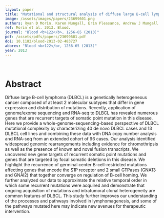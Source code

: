 ```yaml
---
layout: paper
title: "Mutational and structural analysis of diffuse large B-cell lymphoma using whole-genome sequencing."
image: /assets/images/papers/23699601.png
authors: Ryan D Morin, Karen Mungall, Erin Pleasance, Andrew J Mungall, Rodrigo Goya, Ryan D Huff, David W Scott, Jiarui Ding, Andrew Roth, Readman Chiu, Richard D Corbett, Fong Chun Chan, Maria Mendez-Lago, Diane L Trinh, Madison Bolger-Munro, Greg Taylor, Alireza Hadj Khodabakhshi, Susana Ben-Neriah, Julia Pon, Barbara Meissner, Bruce Woolcock, Noushin Farnoud, Sanja Rogic, Emilia L Lim, Nathalie A Johnson, Sohrab Shah, Steven Jones, Christian Steidl, Robert Holt, Inanc Birol, Richard Moore, Joseph M Connors, Randy D Gascoyne, Marco A Marra
ref: Morin et al. 2013. Blood.
journal: "Blood <b>122</b>, 1256-65 (2013)"
pdf: /assets/pdfs/papers/23699601.pdf
doi: 10.1182/blood-2013-02-483727
abbrev: "Blood <b>122</b>, 1256-65 (2013)"
year: 2013
---
```


<br />
<div data-badge-popover="right" data-badge-type="donut" data-pmid="23699601" data-hide-no-mentions="true" class="altmetric-embed"></div>

# Abstract

Diffuse large B-cell lymphoma (DLBCL) is a genetically heterogeneous cancer composed of at least 2 molecular subtypes that differ in gene expression and distribution of mutations. Recently, application of genome/exome sequencing and RNA-seq to DLBCL has revealed numerous genes that are recurrent targets of somatic point mutation in this disease. Here we provide a whole-genome-sequencing-based perspective of DLBCL mutational complexity by characterizing 40 de novo DLBCL cases and 13 DLBCL cell lines and combining these data with DNA copy number analysis and RNA-seq from an extended cohort of 96 cases. Our analysis identified widespread genomic rearrangements including evidence for chromothripsis as well as the presence of known and novel fusion transcripts. We uncovered new gene targets of recurrent somatic point mutations and genes that are targeted by focal somatic deletions in this disease. We highlight the recurrence of germinal center B-cell-restricted mutations affecting genes that encode the S1P receptor and 2 small GTPases (GNA13 and GNAI2) that together converge on regulation of B-cell homing. We further analyzed our data to approximate the relative temporal order in which some recurrent mutations were acquired and demonstrate that ongoing acquisition of mutations and intratumoral clonal heterogeneity are common features of DLBCL. This study further improves our understanding of the processes and pathways involved in lymphomagenesis, and some of the pathways mutated here may indicate new avenues for therapeutic intervention.

